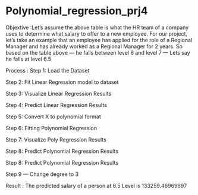 # Polynomial_regression_prj4
Objextive :Let’s assume the above table is what the HR team of a company uses to determine what salary to offer to a new employee. For our project, let’s take an example that an employee has applied for the role of a Regional Manager and has already worked as a Regional Manager for 2 years. So based on the table above — he falls between level 6 and level 7 — Lets say he falls at level 6.5

Process :
Step 1: Load the Dataset

Step 2: Fit Linear Regression model to dataset

Step 3: Visualize Linear Regression Results

Step 4: Predict Linear Regression Results

Step 5: Convert X to polynomial format

Step 6: Fitting Polynomial Regression

Step 7: Visualize Poly Regression Results

Step 8: Predict Polynomial Regression Results

Step 8: Predict Polynomial Regression Results

Step 9 — Change degree to 3




Result : The predicted salary of a person at 6.5 Level is 133259.46969697
